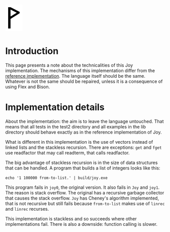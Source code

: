  ![](Wynn.PNG)
==============

Introduction
============

This page presents a note about the technicalities of this Joy implementation.
The mechanisms of this implementation differ from the
[reference implementation](https://github.com/Wodan58/Joy).
The language itself should be the same. Whatever is not the same should be
repaired, unless it is a consequence of using Flex and Bison.

Implementation details
======================

About the implementation: the aim is to leave the language untouched. That
means that all tests in the test2 directory and all examples in the lib
directory should behave exactly as in the reference implementation of Joy.

What is different in this implementation is the use of vectors instead of
linked lists and the stackless recursion. There are exceptions: `get` and
`fget` use readfactor that may call readterm, that calls readfactor.

The big advantage of stackless recursion is in the size of data structures that
can be handled. A program that builds a list of integers looks like this:

    echo '1 100000 from-to-list.' | build/joy.exe

This program fails in `joy0`, the original version. It also fails in `Joy` and
`joy1`. The reason is stack overflow. The original has a recursive garbage
collector that causes the stack overflow. `Joy` has Cheney's algorithm
implemented, that is not recursive but still fails because `from-to-list` makes
use of `linrec` and `linrec` recurses.

This implementation is stackless and so succeeds where other implementations
fail. There is also a downside: function calling is slower.
